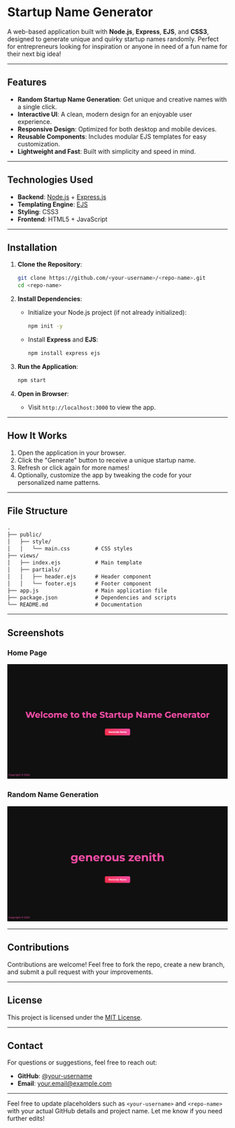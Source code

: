 # **Startup Name Generator**

A web-based application built with **Node.js**, **Express**, **EJS**, and **CSS3**, designed to generate unique and quirky startup names randomly. Perfect for entrepreneurs looking for inspiration or anyone in need of a fun name for their next big idea!

---

## **Features**

- **Random Startup Name Generation**: Get unique and creative names with a single click.
- **Interactive UI**: A clean, modern design for an enjoyable user experience.
- **Responsive Design**: Optimized for both desktop and mobile devices.
- **Reusable Components**: Includes modular EJS templates for easy customization.
- **Lightweight and Fast**: Built with simplicity and speed in mind.

---

## **Technologies Used**

- **Backend**: [Node.js](https://nodejs.org/) + [Express.js](https://expressjs.com/)
- **Templating Engine**: [EJS](https://ejs.co/)
- **Styling**: CSS3
- **Frontend**: HTML5 + JavaScript

---

## **Installation**

1. **Clone the Repository**:
   ```bash
   git clone https://github.com/<your-username>/<repo-name>.git
   cd <repo-name>
   ```

2. **Install Dependencies**:
   - Initialize your Node.js project (if not already initialized):
     ```bash
     npm init -y
     ```
   - Install **Express** and **EJS**:
     ```bash
     npm install express ejs
     ```

3. **Run the Application**:
   ```bash
   npm start
   ```

4. **Open in Browser**:
   - Visit `http://localhost:3000` to view the app.

---

## **How It Works**

1. Open the application in your browser.
2. Click the "Generate" button to receive a unique startup name.
3. Refresh or click again for more names!
4. Optionally, customize the app by tweaking the code for your personalized name patterns.

---

## **File Structure**

```
.
├── public/
│   ├── style/
│   │   └── main.css        # CSS styles
├── views/
│   ├── index.ejs           # Main template
│   ├── partials/
│   │   ├── header.ejs      # Header component
│   │   └── footer.ejs      # Footer component
├── app.js                  # Main application file
├── package.json            # Dependencies and scripts
└── README.md               # Documentation
```

---

## **Screenshots**

### Home Page
![Startup Name Generator Home Page](public/images/Screenshot1.png "Startup Name Generator Home Page")

### Random Name Generation
![Random Name Example](public/images/Screenshot2.png "Random Name Generation Example")

---

## **Contributions**

Contributions are welcome! Feel free to fork the repo, create a new branch, and submit a pull request with your improvements.

---

## **License**

This project is licensed under the [MIT License](LICENSE).

---

## **Contact**

For questions or suggestions, feel free to reach out:

- **GitHub**: [@your-username](https://github.com/your-username)
- **Email**: your.email@example.com

---

Feel free to update placeholders such as `<your-username>` and `<repo-name>` with your actual GitHub details and project name. Let me know if you need further edits!
